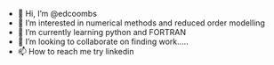 - 👋 Hi, I’m @edcoombs
- 👀 I’m interested in numerical methods and reduced order modelling
- 🌱 I’m currently learning python and FORTRAN
- 💞️ I’m looking to collaborate on finding work.....
- 📫 How to reach me try linkedin 

<!---
edcoombs/edcoombs is a ✨ special ✨ repository because its `README.md` (this file) appears on your GitHub profile.
You can click the Preview link to take a look at your changes.
--->

